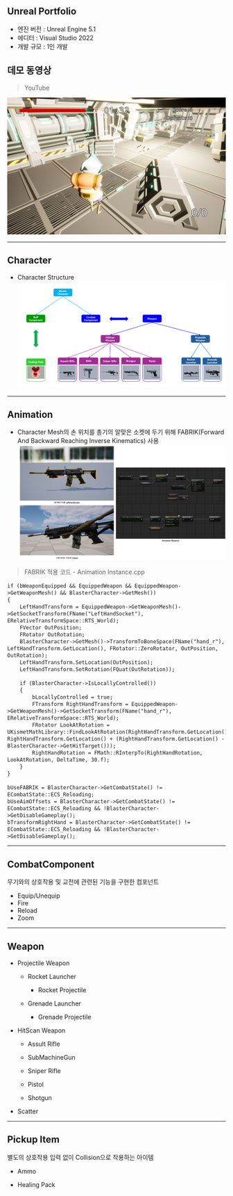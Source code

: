 Unreal Portfolio
---
+ 엔진 버전 : Unreal Engine 5.1
+ 에디터 : Visual Studio 2022
+ 개발 규모 : 1인 개발

데모 동영상
---
>YouTube

[![이미지 텍스트](https://github.com/mettal142/Portfolio/blob/main/Blaster/Images/HUD.png)](https://youtu.be/nOkH8RUjV6Y)

---
Character
---
+ Character Structure
![스크린샷 2024-03-25 233612](https://github.com/mettal142/Portfolio/blob/main/Blaster/Images/Character%20Structure.png)

---
Animation
---

+ Character Mesh의 손 위치를 총기의 알맞은 소켓에 두기 위해 FABRIK(Forward And Backward Reaching Inverse Kinematics) 사용
![FABRIK](https://github.com/mettal142/Portfolio/blob/main/Blaster/Images/%EC%8A%A4%ED%81%AC%EB%A6%B0%EC%83%B7%202024-05-19%20215345.png)
> FABRIK 적용 코드 - Animation Instance.cpp 

	if (bWeaponEquipped && EquippedWeapon && EquippedWeapon->GetWeaponMesh() && BlasterCharacter->GetMesh())
	{
		LeftHandTransform = EquippedWeapon->GetWeaponMesh()->GetSocketTransform(FName("LeftHandSocket"), ERelativeTransformSpace::RTS_World);
		FVector OutPosition;
		FRotator OutRotation;
		BlasterCharacter->GetMesh()->TransformToBoneSpace(FName("hand_r"), LeftHandTransform.GetLocation(), FRotator::ZeroRotator, OutPosition, OutRotation);
		LeftHandTransform.SetLocation(OutPosition);
		LeftHandTransform.SetRotation(FQuat(OutRotation));

		if (BlasterCharacter->IsLocallyControlled())
		{
			bLocallyControlled = true;
			FTransform RightHandTransform = EquippedWeapon->GetWeaponMesh()->GetSocketTransform(FName("hand_r"), ERelativeTransformSpace::RTS_World);
			FRotator LookAtRotation = UKismetMathLibrary::FindLookAtRotation(RightHandTransform.GetLocation(), RightHandTransform.GetLocation() + (RightHandTransform.GetLocation() - BlasterCharacter->GetHitTarget()));
			RightHandRotation = FMath::RInterpTo(RightHandRotation, LookAtRotation, DeltaTime, 30.f);
		}
	}

	bUseFABRIK = BlasterCharacter->GetCombatState() != ECombatState::ECS_Reloading;
	bUseAimOffsets = BlasterCharacter->GetCombatState() != ECombatState::ECS_Reloading && !BlasterCharacter->GetDisableGameplay();
	bTransformRightHand = BlasterCharacter->GetCombatState() != ECombatState::ECS_Reloading && !BlasterCharacter->GetDisableGameplay();

  
---
CombatComponent
---
무기와의 상호작용 및 교전에 관련된 기능을 구현한 컴포넌트
+ Equip/Unequip
+ Fire
+ Reload
+ Zoom

---
Weapon
---
+ Projectile Weapon
  + Rocket Launcher
    
    + Rocket Projectile
      
  + Grenade Launcher
    
    + Grenade Projectile

+ HitScan Weapon
  + Assult Rifle
    
  + SubMachineGun
 
  + Sniper Rifle
 
  + Pistol
 
  + Shotgun

+ Scatter

---
Pickup Item
---
별도의 상호작용 입력 없이 Collision으로 작용하는 아이템
+ Ammo

+ Healing Pack
